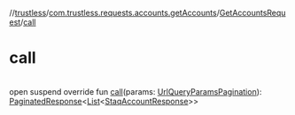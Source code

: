 //[trustless](../../../index.md)/[com.trustless.requests.accounts.getAccounts](../index.md)/[GetAccountsRequest](index.md)/[call](call.md)

# call

\
open suspend override fun [call](call.md)(params: [UrlQueryParamsPagination](../-url-query-params-pagination/index.md)): [PaginatedResponse](../../com.trustless.paginator/-paginated-response/index.md)&lt;[List](https://kotlinlang.org/api/latest/jvm/stdlib/kotlin.collections/-list/index.html)&lt;[StaqAccountResponse](../../com.trustless.requests.accounts/-staq-account-response/index.md)&gt;&gt;
